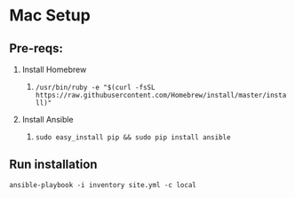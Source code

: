 # Mac Setup

## Pre-reqs:
1. Install Homebrew
    1. `/usr/bin/ruby -e "$(curl -fsSL https://raw.githubusercontent.com/Homebrew/install/master/install)"`

1. Install Ansible
    1. `sudo easy_install pip && sudo pip install ansible`


## Run installation
`ansible-playbook -i inventory site.yml -c local`